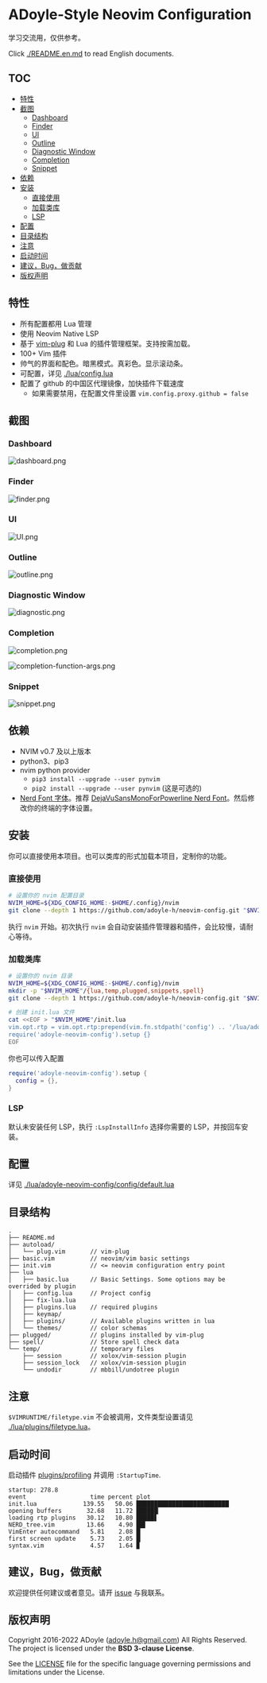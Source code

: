 # ADoyle-Style Neovim Configuration

学习交流用，仅供参考。

Click [./README.en.md](./README.en.md) to read English documents.

## TOC

<!-- MarkdownTOC GFM -->

- [特性](#特性)
- [截图](#截图)
    - [Dashboard](#dashboard)
    - [Finder](#finder)
    - [UI](#ui)
    - [Outline](#outline)
    - [Diagnostic Window](#diagnostic-window)
    - [Completion](#completion)
    - [Snippet](#snippet)
- [依赖](#依赖)
- [安装](#安装)
    - [直接使用](#直接使用)
    - [加载类库](#加载类库)
    - [LSP](#lsp)
- [配置](#配置)
- [目录结构](#目录结构)
- [注意](#注意)
- [启动时间](#启动时间)
- [建议，Bug，做贡献](#建议bug做贡献)
- [版权声明](#版权声明)

<!-- /MarkdownTOC -->

## 特性

- 所有配置都用 Lua 管理
- 使用 Neovim Native LSP
- 基于 [vim-plug][] 和 Lua 的插件管理框架。支持按需加载。
- 100+ Vim 插件
- 帅气的界面和配色。暗黑模式。真彩色。显示滚动条。
- 可配置，详见 [./lua/config.lua](./lua/config.lua)
- 配置了 github 的中国区代理镜像，加快插件下载速度
  - 如果需要禁用，在配置文件里设置 `vim.config.proxy.github = false`

## 截图

### Dashboard

![dashboard.png](https://media.githubusercontent.com/media/adoyle-h/_imgs/master/github/neovim-config/dashboard.png)

### Finder

![finder.png](https://media.githubusercontent.com/media/adoyle-h/_imgs/master/github/neovim-config/finder.png)

### UI

![UI.png](https://media.githubusercontent.com/media/adoyle-h/_imgs/master/github/neovim-config/UI.png)

### Outline

![outline.png](https://media.githubusercontent.com/media/adoyle-h/_imgs/master/github/neovim-config/outline.png)

### Diagnostic Window

![diagnostic.png](https://media.githubusercontent.com/media/adoyle-h/_imgs/master/github/neovim-config/diagnostic.png)

### Completion

![completion.png](https://media.githubusercontent.com/media/adoyle-h/_imgs/master/github/neovim-config/completion.png)

![completion-function-args.png](https://media.githubusercontent.com/media/adoyle-h/_imgs/master/github/neovim-config/completion-function-args.png)

### Snippet

![snippet.png](https://media.githubusercontent.com/media/adoyle-h/_imgs/master/github/neovim-config/snippet.png)

## 依赖

- NVIM v0.7 及以上版本
- python3、pip3
- nvim python provider
  - `pip3 install --upgrade --user pynvim`
  - `pip2 install --upgrade --user pynvim` (这是可选的)
- [Nerd Font 字体][Nerd Font]。推荐 [DejaVuSansMonoForPowerline Nerd Font][font]。然后修改你的终端的字体设置。

## 安装

你可以直接使用本项目。也可以类库的形式加载本项目，定制你的功能。

### 直接使用

```sh
# 设置你的 nvim 配置目录
NVIM_HOME=${XDG_CONFIG_HOME:-$HOME/.config}/nvim
git clone --depth 1 https://github.com/adoyle-h/neovim-config.git "$NVIM_HOME"
```

执行 `nvim` 开始。初次执行 `nvim` 会自动安装插件管理器和插件，会比较慢，请耐心等待。

### 加载类库

```sh
# 设置你的 nvim 目录
NVIM_HOME=${XDG_CONFIG_HOME:-$HOME/.config}/nvim
mkdir -p "$NVIM_HOME"/{lua,temp,plugged,snippets,spell}
git clone --depth 1 https://github.com/adoyle-h/neovim-config.git "$NVIM_HOME"/lua/adoyle-neovim-config

# 创建 init.lua 文件
cat <<EOF > "$NVIM_HOME"/init.lua
vim.opt.rtp = vim.opt.rtp:prepend(vim.fn.stdpath('config') .. '/lua/adoyle-neovim-config')
require('adoyle-neovim-config').setup {}
EOF
```

你也可以传入配置

```lua
require('adoyle-neovim-config').setup {
  config = {},
}
```

### LSP

默认未安装任何 LSP，执行 `:LspInstallInfo` 选择你需要的 LSP，并按回车安装。

## 配置

详见 [./lua/adoyle-neovim-config/config/default.lua](./lua/adoyle-neovim-config/config/default.lua)

## 目录结构

```
.
├── README.md
├── autoload/
│   └── plug.vim       // vim-plug
├── basic.vim          // neovim/vim basic settings
├── init.vim           // <= neovim configuration entry point
├── lua
│   ├── basic.lua      // Basic Settings. Some options may be overrided by plugin
│   ├── config.lua     // Project config
│   ├── fix-lua.lua
│   ├── plugins.lua    // required plugins
│   ├── keymap/
│   ├── plugins/       // Available plugins written in lua
│   └── themes/        // color schemas
├── plugged/           // plugins installed by vim-plug
├── spell/             // Store spell check data
└── temp/              // temporary files
    ├── session        // xolox/vim-session plugin
    ├── session_lock   // xolox/vim-session plugin
    └── undodir        // mbbill/undotree plugin
```

## 注意

`$VIMRUNTIME/filetype.vim` 不会被调用，文件类型设置请见 [./lua/plugins/filetype.lua](./lua/plugins/filetype.lua)。

## 启动时间

启动插件 [plugins/profiling](./lua/plugins/profiling.lua) 并调用 `:StartupTime`.

```
startup: 278.8
event                  time percent plot
init.lua             139.55   50.06 ██████████████████████████
opening buffers       32.68   11.72 ██████▏
loading rtp plugins   30.12   10.80 █████▋
NERD_tree.vim         13.66    4.90 ██▌
VimEnter autocommand   5.81    2.08 █▏
first screen update    5.73    2.05 █▏
syntax.vim             4.57    1.64 ▉
```

## 建议，Bug，做贡献

欢迎提供任何建议或者意见。请开 [issue][] 与我联系。

## 版权声明

Copyright 2016-2022 ADoyle (adoyle.h@gmail.com) All Rights Reserved. The project is licensed under the **BSD 3-clause License**.

See the [LICENSE][] file for the specific language governing permissions and limitations under the License.


<!-- links -->

[issue]: https://github.com/adoyle-h/neovim-config/issues
[LICENSE]: ./LICENSE
[font]: https://github.com/ryanoasis/nerd-fonts/tree/master/patched-fonts/DejaVuSansMono
[Nerd Font]: https://github.com/ryanoasis/nerd-fonts
[vim-plug]: https://github.com/junegunn/vim-plug
